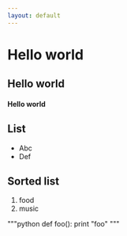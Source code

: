 ```yaml
---
layout: default
---
```


# Hello world
## Hello world
#### Hello world

## List
- Abc
- Def

## Sorted list
1. food
2. music

"""python
def foo():
  print "foo"
"""
